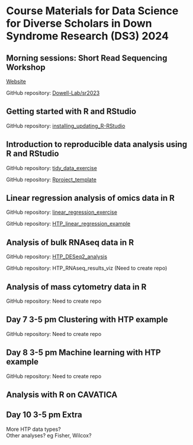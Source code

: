 # Course Materials for Data Science for Diverse Scholars in Down Syndrome Research (DS3) 2024  

## Morning sessions: Short Read Sequencing Workshop
[Website](https://biodatasci.colorado.edu/shortread/sr2024/)

GitHub repository: [Dowell-Lab/sr2023](https://github.com/Dowell-Lab/sr2023)

## Getting started with R and RStudio
GitHub repository: [installing_updating_R-RStudio](https://github.com/DS3-2024/installing_updating_R-RStudio)

## Introduction to reproducible data analysis using R and RStudio
GitHub repository: [tidy_data_exercise](https://github.com/DS3-2024/tidy_data_exercise)

GitHub repository: [Rproject_template](https://github.com/DS3-2024/Rproject_template)

## Linear regression analysis of omics data in R
GitHub repository: [linear_regression_exercise](https://github.com/DS3-2024/linear_regression_exercise)

GitHub repository: [HTP_linear_regression_example](https://github.com/DS3-2024/HTP_linear_regression_example)

## Analysis of bulk RNAseq data in R 
GitHub repository: [HTP_DESeq2_analysis](https://github.com/DS3-2024/HTP_DESeq2_analysis)

GitHub repository: HTP_RNAseq_results_viz (Need to create repo)

## Analysis of mass cytometry data in R
GitHub repository: Need to create repo

## Day 7 3-5 pm Clustering with HTP example 
GitHub repository: Need to create repo

## Day 8 3-5 pm Machine learning with HTP example
GitHub repository: Need to create repo

## Analysis with R on CAVATICA

## Day 10 3-5 pm Extra
More HTP data types?  
Other analyses? eg Fisher, Wilcox?  


